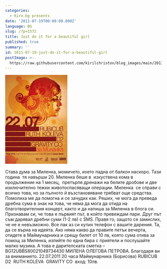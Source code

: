 ```yaml
---
categories:
  - Kiro.bg presents
date: '2011-07-19T00:00:00.000Z'
language: BG
slug: /?p=1572
title: Just do it for a beautiful girl
published: true
summary: ''
id: 2011-07-19-just-do-it-for-a-beautiful-girl
postImage: >-
  https://raw.githubusercontent.com/kirilchristov/blog_images/main/2011/07/276755_254497191230455_6051182_n.jpg
---
```


![](https://raw.githubusercontent.com/kirilchristov/blog_images/main/2011/07/276755_254497191230455_6051182_n.jpg)

Става дума за Миленка, момичето, което падна от балкон наскоро. Тази година  тя навърши 20. Миленка беше в  изкуствена кома в продължение на 1 месец,  претърпя дренажи на белите дробове и две изключително тежки животоспасяващи операции. Миленка  се справи с всичко това, но за пълното й възстановяване трябват още средства. Помолиха ме да помогна и се зачудих как. Реших, че мога да преведа дребна сума в знак на това, че няма да мога да отида на благотворителния концерт, както и да напиша за Миленка в блога си. Признавам си, че това е първият път, в който превеждам пари. Друг път съм дарявал дребни суми (1-2 лв) с SMS. Правя го, защото се замислих, че не е невъзможно. Все пак аз си купих телефон с вашите дарения. Та, да се върна на идеята. Ако няма какво да правите петък вечерта, отидете в Маймунарника и срещу билет от 10 лв, която сума отива за помощ за Миленка, изпийте по една бира с приятели и послушайте малко музика. A това е дарителската сметка – BG12UBBS80021049734430 МИЛЕНА ОЛЕГОВА ПЕТРОВА. Благодаря ви за вниманието. 22.07.2011 20 часа Маймунарника (Борисова) RUBICUB  D2  RUTH KOLEVA  GRAVITY CO  вход: 10лв.
